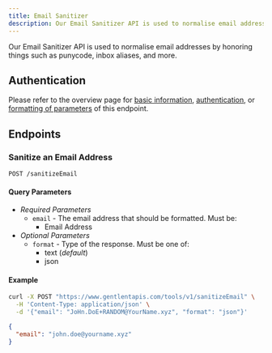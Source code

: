 ```yaml
---
title: Email Sanitizer
description: Our Email Sanitizer API is used to normalise email addresses by honoring things such as punycode, inbox aliases, and more.
---
```


Our Email Sanitizer API is used to normalise email addresses by honoring things such as punycode, inbox aliases, and more.

## Authentication

Please refer to the overview page for [basic information](/docs/tools-api/), [authentication](/docs/tools-api/#authentication), or [formatting of parameters](/docs/tools-api/#parameters) of this endpoint.

## Endpoints

### Sanitize an Email Address

```url title="Endpoint URL"
POST /sanitizeEmail
```

#### Query Parameters

- _Required Parameters_
  - `email` - The email address that should be formatted. Must be:
    - Email Address
- _Optional Parameters_
  - `format` - Type of the response. Must be one of:
    - text (_default_)
    - json

#### Example

```bash title="CURL"
curl -X POST "https://www.gentlentapis.com/tools/v1/sanitizeEmail" \
  -H 'Content-Type: application/json' \
  -d '{"email": "JoHn.DoE+RANDOM@YourName.xyz", "format": "json"}'
```

```json title="Response"
{
​  "email": "john.doe@yourname.xyz"
}
```
